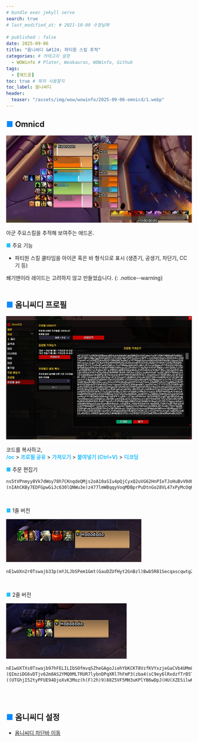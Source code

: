 ```yaml
---
# bundle exec jekyll serve
search: true
# last_modified_at: # 2021-10-09 수정날짜

# published : false
date: 2025-09-06
title: "옴니씨디 &#124; 파티원 스킬 추적"
categories: # 카테고리 설정
  - WOWinfo # Plater, Weakauras, WOWinfo, Github
tags:
  - [애드온]
toc: true # 목차 사용할지
toc_label: 옴니씨디
header:
  teaser: "/assets/img/wow/wowinfo/2025-09-06-omnicd/1.webp"
---
```


## <span style="color:#0b89ff">■</span> Omnicd

![alt text](/assets/img/wow/wowinfo/2025-09-06-omnicd/1.webp)

아군 주요스킬을 추적해 보여주는 애드온.  

**<span style="color:#26beff">■</span>** 주요 기능
- 파티원 스킬 쿨타임을 아이콘 혹은 바 형식으로 표시 (생존기, 공생기, 차단기, CC기 등)  

쐐기맨이라 레이드는 고려하지 않고 만들었습니다.
{: .notice--warning} 
<br>
<br>

## <span style="color:#0b89ff">■</span> 옴니씨디 프로필

![alt text](/assets/img/wow/wowinfo/2025-09-06-omnicd/2.webp)

코드를 복사하고,  
**<span style="color:#26beff">/oc</span>** > 
**<span style="color:#26beff">프로필 공유</span>** > 
**<span style="color:#26beff">가져오기</span>** > 
**<span style="color:#26beff">붙여넣기 (Ctrl+V)</span>** > 
**<span style="color:#26beff">디코딩</span>**



**<span style="color:#26beff">■</span>** 주문 편집기
```
ns5tVPnmyy8Vk7dWoy78h7CKnqdeQMjs2oA10aSIu4pQjCyxQ2uVG62HnPIeTJoHuBvV0dOPjgi19fcmFhMZsCiL105teHEEFE)9(6hBgK5WOAyGHgw8LT3HUh9UMbrF2Ozl3b(HmkKfYSpyqRwPcT98Ddcy2LEBTQLQZS762PjZMpDe)2pW)(nIAhCKBy7EDFGpwGiJc630lQNWu3e)z477lmWBqqyVoqMDBprPuDtnGo28VL47xPyMcOqKgbaSuazPsjZo1RqRwYr2n2lK4V58jRNEd)YXhVpF5y(KPhV)67UNp635moAaqg071nyqh3d8BkPhQrmq66zOxsIOweaajAkqFIqj8VUELs2oBx4df78CWdI2DDN4vERBiWeyf1RuGtlGcjycsLasIqjVflTxnA53qD2Ms2CYWnNmjpOj7cTbbMpXiDmYeLDfh3(iN0qgyIkehlusSG3QPOE5x5xmted(0qXV8BNWhFDC(4BFz90LkpdjTiVXWeqSmGzNcPEQocQBOsojr4JNtwn)JR(1YyYNTyZfFohYr67sEITpDKj7bqAbuDlasL9pbImmZeyk4uUkTYRkVnLp)A(8ZwF6zIdIRUl6s5pxTyMYP(yoYDc0mqyC2birovCgaTu6nXyHpwaIF19BgDUyRVyA0lJ))OZ)qFI55HpbJnGzFJjvpfc1bgivUaeluYVD5c7vGMobNUK)d1VTM41tSTXwpiPl1hYy160T9llI8Ae88d71O3ZG)5p
```  
<br>

**<span style="color:#26beff">■</span>** 1줄 버전  

![alt text](/assets/img/wow/wowinfo/2025-09-06-omnicd/3.webp)  
``` 
nE1wUXn2r0Tswajb33p(mYJLJbSPem1Gmt(GauDZUfHyt2GnBzl)Bwb5R81SecqascqwtgZIiNQkYU74rXySHGkEV1TUN6upULQ0v3vv(MM(MX6osCQ5tthhBoqYhMQNoE4Q6r6J7XVkFFtxxB1e(F5MH(PFPwB6Q3wvEZ3F37EBXRXETFUPQqNOd0UAONuzyZHFaRDAtdTzD)Qhg(gwWYxku826XPNj92ViaapwJRNbZyD7AiB4n6RVVRzD1vvL7Q7pw3D7WVqNNRUozcPOlRnkp(NrxT5358vLFQ6AxkRDADWy85CYPODeGuonESFv9uZBHtvuVdq0aSUQUdsQFFgNF)4WwWJmXC)fS0FQD90deNeQk7Ptw(L)1F9N)B)9x9k57B2C4hRkSvLDdREuq)HHXPREUQixvUAO74U(dm)TDC4JVRzZeuz6Kxz)v452zp3hJwDc(M2fCwXZDSN7tbT2KYjLnhYbLSd75Jnp1mEO562Uo2VyF(AVt5S6m4VKZ5ZbCaV9f8AJ)m3vUSPqGoj57vdDdsSSE1u7tn838NKtZq4BZm5t86)8F)Z)LF6l)N)Xf0dNUF4HHp(b89D1JBBMEF94JKT()dRVYLpF9Ve5QVKCJim7JzBCHcjYngvkTcSu2MnbB(cY9L4RZG39Ri26MV(yky82Op7u2GlD517tAvqHOvkOI5SKV)veBx9ZdhXkOOS9ZOshnheaUhDaEt3WhX1uySHyma1lS6qqtc6mzysYBCYwXumYRK0gdRtkytrws7JEfj5cgCqw)KvB0YA5qAwaujFaJlk2qBJghVPld(KxdmDsFsswlJYA2iETlZlzuoNIHMwLnUKSMkATsHe7ImLA0blafc5ATtHUyKKcob(Tn71EckLNGsPohi7w6rHJJucMn518wQKoNzjdamRUb3PSMXNqSGnBi50Yfevi(X7ArxPmTgklPfciOYyboxmoBENw2ZeeGA0(GaWui45JB9rDKpjsksCKR06mge(jJRSwg12KpyIZhWO518AtulWY7LtIOKtwZzcEbqjxiyMbef84dKmXSqDjdhFkDot0igjkEgsgvb(opfSlbVsvhc979bwke1kVynLqzMGlA9SzZjMVIOFwy2QjRS2sqV8usl4LSt4LOZY5bLwJxNJITqRprFDkl3OoOM9ntKLOUNSaYfq6dZDaYobFzRAoTWphWJ(qwcKMyuimVak4wX5eLaYSytPn2zhejIsAOXMuQ8SdnNr69igYqgbeVv2e7XsihvhTcEcPz(behlq9St6zIs7eydC7ZlUPqEwhYWfmrzlZuliYQRwEyNRxwnCSFQzSuEgulnAVByOBQDpzN1nhq7Tr0J9pWT2P1MF)ig84fNSfPQgu84K3pwQgVDSf9H4N7lMRKkqU6sfFHIQGniFHfN7GqIZ1MSO0jGvG7wXlgZk)8PSGxiZFQLcRG0IGvqzaNY3f6ORmZxBevSSidkdDNbYbkiLLwyWk05rMR1Syvk3apvj4ond2mfoksjbTrbyZTglqE5sdZcN6uJvgfsonBeP5klArSsuaVIBsHfeJIi64ONOBg7CZ6cKES0ju0KYtyiKIk629NATkaJRulC65E7SL42S8DI8TOA2sC1hePNuA3(qh(zIsz2INsU64Mn398EzMZHnBA6pijhYCMJ0ZWYCEnJ91DFxZIgWE8ZEVF4PMDn9t0J14e7ho0o1kdBwpnvV6H3pmI5bU7MBF3RVMhDC962(TYuOIgxUlMARz6IfUFSP(XBhA7NaVKnmgHg)apZ38GRK2F4TV5pE3YkNUY5vpBeWan450fu8JYynsI(1ZolNwemFv2g5BNReGRVQfgIyH1ThQh3vverr4Xdtd70C0SC)t7NgB7Fe(d5RqnCl8mnRwHyfQD3T7ypzVI0lYWiww2sf1Jh3pXJLU(InPs((dh3rtKGp9NAbGHz5JYEklDoUsfkCy7IRbp5HXU6F8YLWHQhAilfip)YHDkwgYkedOxpgHLkoXOwNNYjGwGOPIcDX1jml7YS7WPNNpZ6WyryO1OhLJChhOapGeEdZhqV9aMc250xmF22Z)HsuVTBXysnJV(tudXZFVK52p038NXpLnttiqV8NSW(oBHtdAqJxipKWs6)NxzEPMGZnR8g5MEQ9q79TDNYlA5z4QhXSIe0iGuD6ps4nJdh3Z3)kSpmkP7jvO)xDZU(2x9DM6UUF7ddRh(n6)7d
```  
<br>

**<span style="color:#26beff">■</span>** 2줄 버전  

![alt text](/assets/img/wow/wowinfo/2025-09-06-omnicd/4.webp)  
```
nE1wUXTXs0Tswajb97hFELILIbSOfmvqSZheGAgoJiehYbKCKT8VzfKVYxzjeGaCVb4UMm8IiNUksodSvmSneuXURU6tDQhDPczXnf5xw1w1x2KehRE34H(QHK8Wy54HHZk7tFCl(v(vvnn1fJ4)5B6Ah)CT20uUTi)L)0nV45zpd7v)(QImziDG6vDTjv62m8AS2YMQ0MLTRUR7lybnDPqXRl7hFmP3(zba4(sC9ey6lRxdzfTrB5TnvRloRiFxz7HYMR7(mDES4IGYf8MOujS4FkzXMVZylYFxXfMquAKsNszJXGrK2Hbs(y)H2vLJvphovw5oarfW6QYgij((io)((UTGhjI52tyPFUE94DjoXvK3Moz(h(F)2h)9)88Z5VF5MH3uKPlYB6wDpJ(HU(XZESilwKVQR5WU2bI)22392xuTzeQmU4v6Vcpxp55wVxldW3KgNrZEUH8CBWjLQqmi0rx0j4DipVV6HQ(HQlQBAi)I85lSgHrlJG)cgJn6WbS6NWRv2JCx(8MmbA4KVZ7A64yz5QX6hQOVPptonbHVmZex41)7F)XF9p(W))VoHEO09H76E7RW33u2VTA8QY(7t26FhwFIlF86FkYvEk56ry26JA)mfMixVxiKcWsrDu50Xti3NIVocEZxrS1mD9(Gtz1EB0i0ot40R3gKcNarRGt4JroF)ti2MYh7oGvqrz97rLoAoWaCp6aCzt3BX1KP0oV3b1Z0sNtMeKXKHtswLH3Yh8EALGuPiDcoDWtssR3kssgNchK0pOLkjVw0fMeavshqz8SnKAVYKKucHxRP1athyuiIktGXdkRdSEgJGqKvAIILdWxVjIGcxirUirPkPtdqHqUuAeOlwssaNa)whTsBck5lqjxgDPli3IchtsjGTGvsBjcYyKKu4Ui1va48AkBaXcYSUGrYxGxG4hTRgDLIP1qzzAbhcQewGZ59tMx5f0EkhduL06yagColDCT1l90jrsrGICWgwgnwHwtGwhSoLFsFLKwZkvEjJkRD6GylEnJYzz8O0bHiobOuWJ2vAS6zqsXNCJr5vSv8SNHKrHZZC2cvJYgDCI(TwhdCJoWHeHGPmLZ41wYSXaXxE0pJ0w68sHDYQC0pFjPnxBukJL9kJMYxY1kRm6zJHEF8bKHOLHHtWeA0Wek6EsRGCbKdsKhGSHXxuliMfvakpPVYBDrosQ8K3cd4M5gDGLCi1ITUsZ8Aa(dfkvWH8Zjugj7qoKNshWAHlXzwGczohPoEnJhxyIFaXrcl1vmvWugWTLdHXqGHK2GmC5uysAy3lcIS4S5h2P6LvDhAhR6Z5NbLCJ2B66AgR3NSZ6Qb0ERh9y)puR90AlVz6SlfFx3xJ2o0R7ztfozi3CUaptKQMvi9GeNAyKeNkfjrUWNuGAorl6Jc70P0GgsMFP4NuGBCqkiuGcP7cnWfQPR1JcusKaLkDNyfSuszUJfSs68i1tRMTAkvaVmn3Nld5yzOwhx8cA9mW4UtS3qDhZmILUxeg4eycJCV1fcHrUuJy58QEudKueg2mHCQZCgYfM7DYAMskssMGx4tK9sdsAvoxjZaWJzcubgbt9Yz4gtLMzHWuRESy6fK6T31GFgtziBXlhNDyZMBECppIz3MnvTdCUapwzF6vxESUQ(2YMFOAwdyp6vUR6EOAxv7y6TzCI9Dd1J18SLLJJLRU7QUE88)nV86x8SlOjfxVUUDlp05T9vL3FDxDBcAv4znmOw1q14j6FufqnrfbsOXRPz84bvxUHx98l)XBwgF90viKCIvNFrDD3b8(9RWlOZa7n8GnCU)ft(pfqDQpjbm5UhloaBSQgUqIywxpu2VRiZJYWddJD7KuioF)d7h7RBVhEyY9HA4wOPAwTcPcO6D3UdTj7LfEsshjJ51PY6(d7hPbtxFYMPI(2Hd7sZKGpTlnbW4S0rjoMKogQt1ouK8KRbp6HbVAV)0LWHk7QswYL88th3jBEmlN3HU9yi2u9kg264Coo0e0JxMqBCzatZop9oC6Pj00gmyegB1BrfkofPanIeA3ADO7UdZbBmYtMqB7X)uPu3TRryTQ)zVl1s843ZjZTDTv)c(jVACeb65)OfY3jlSmQrAad(PesAUfp)O(t1xCQ)LvX30d1d13w3SKxuttXv2JPftqlbKIL)mHl77oSNU)vyFy0KUlQK(FXl31wF(pOkBA(276w39nQ)5
```
<br>
<br>

## <span style="color:#0b89ff">■</span> 옴니씨디 설정
- [옴니씨디 차단바 이동](https://dsky3313.github.io/wowinfo/omnicd-barmove/)